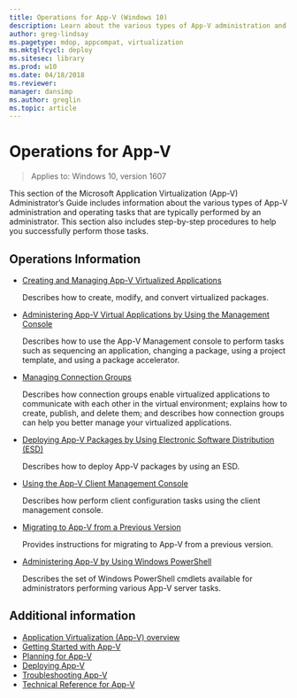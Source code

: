 ```yaml
---
title: Operations for App-V (Windows 10)
description: Learn about the various types of App-V administration and operating tasks that are typically performed by an administrator.
author: greg-lindsay
ms.pagetype: mdop, appcompat, virtualization
ms.mktglfcycl: deploy
ms.sitesec: library
ms.prod: w10
ms.date: 04/18/2018
ms.reviewer: 
manager: dansimp
ms.author: greglin
ms.topic: article
---
```

# Operations for App-V

>Applies to: Windows 10, version 1607

This section of the Microsoft Application Virtualization (App-V) Administrator’s Guide includes information about the various types of App-V administration and operating tasks that are typically performed by an administrator. This section also includes step-by-step procedures to help you successfully perform those tasks.

## Operations Information

- [Creating and Managing App-V Virtualized Applications](appv-creating-and-managing-virtualized-applications.md)

    Describes how to create, modify, and convert virtualized packages.
- [Administering App-V Virtual Applications by Using the Management Console](appv-administering-virtual-applications-with-the-management-console.md)

    Describes how to use the App-V Management console to perform tasks such as sequencing an application, changing a package, using a project template, and using a package accelerator.
- [Managing Connection Groups](appv-managing-connection-groups.md)

    Describes how connection groups enable virtualized applications to communicate with each other in the virtual environment; explains how to create, publish, and delete them; and describes how connection groups can help you better manage your virtualized applications.
- [Deploying App-V Packages by Using Electronic Software Distribution (ESD)](appv-deploying-packages-with-electronic-software-distribution-solutions.md)

    Describes how to deploy App-V packages by using an ESD.
- [Using the App-V Client Management Console](appv-using-the-client-management-console.md)

    Describes how perform client configuration tasks using the client management console.
- [Migrating to App-V from a Previous Version](appv-migrating-to-appv-from-a-previous-version.md)

    Provides instructions for migrating to App-V from a previous version.
- [Administering App-V by Using Windows PowerShell](appv-administering-appv-with-powershell.md)

    Describes the set of Windows PowerShell cmdlets available for administrators performing various App-V server tasks.

## Additional information

- [Application Virtualization (App-V) overview](appv-for-windows.md)
- [Getting Started with App-V](appv-getting-started.md)
- [Planning for App-V](appv-planning-for-appv.md)
- [Deploying App-V](appv-deploying-appv.md)
- [Troubleshooting App-V](appv-troubleshooting.md)
- [Technical Reference for App-V](appv-technical-reference.md)



